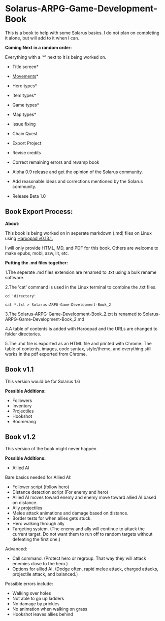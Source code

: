 # Solarus-ARPG-Game-Development-Book
This is a book to help with some Solarus basics. I do not plan on completing it alone, but will add to it when I can.

**Coming Next in a random order:**

Everything with a '*' next to it is being worked on.

- Title screen*

- [Movements](https://github.com/Zefk/Solarus-ARPG-Game-Development-Book_2/issues/6)*

- Hero types*

- Item types*

- Game types*

- Map types*

- Issue fixing

- Chain Quest

- Export Project

- Revise credits

- Correct remaining errors and revamp book

- Alpha 0.9 release and get the opinion of the Solarus community.

- Add reasonable ideas and corrections mentioned by the Solarus community.

- Release Beta 1.0

## Book Export Process:

**About:**

This book is being worked on in seperate markdown (.md) files on Linux using [Haroopad v0.13.1.](http://pad.haroopress.com/user.html)

I will only provide HTML, MD, and PDF for this book. Others are welcome to make epubs, mobi, azw, lit, etc.

**Putting the .md files together:**

1.The seperate .md files extension are renamed to .txt using a bulk rename software. 

2.The 'cat' command is used in the Linux terminal to combine the .txt files.

`cd 'directory'`

`cat *.txt > Solarus-ARPG-Game-Development-Book_2`

3.The Solarus-ARPG-Game-Development-Book_2.txt is renamed to Solarus-ARPG-Game-Development-Book_2.md

4.A table of contents is added with Haroopad and the URLs are changed to folder directories.

5.The .md file is exported as an HTML file and printed with Chrome. The table of contents, images, code syntax, style/theme, and everything still works in the pdf exported from Chrome.


## Book v1.1

This version would be for Solarus 1.6

**Possible Additions:**
- Followers
- Inventory
- Projectiles
- Hookshot
- Boomerang

## Book v1.2

This version of the book might never happen.

**Possible Additions:**
- Allied AI

Bare basics needed for Allied AI:
- Follower script (follow hero)
- Distance detection script (For enemy and hero)
- Allied AI moves toward enemy and enemy move toward allied AI based on distance.
- Ally projectiles
- Melee attack animations and damage based on distance.
- Border tests for when allies gets stuck.
- Hero walking through ally
- Targeting system. (The enemy and ally will continue to attack the current target. Do not want them to run off to random targets without defeating the first one.)

Advanced:
- Call command. (Protect hero or regroup. That way they will attack enemies close to the hero.)
- Options for allied AI. (Dodge often, rapid melee attack, charged attacks, projectile attack, and balanced.)

Possible errors include:
- Walking over holes
- Not able to go up ladders
- No damage by prickles
- No animation when walking on grass
- Hookshot leaves allies behind
